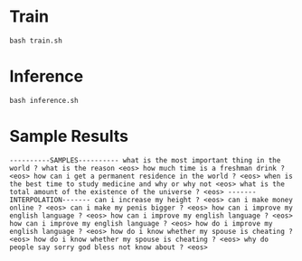 # Train
`bash train.sh`

# Inference
`bash inference.sh`

# Sample Results
`
----------SAMPLES----------
what is the most important thing in the world ? what is the reason <eos>
how much time is a freshman drink ? <eos>
how can i get a permanent residence in the world ? <eos>
when is the best time to study medicine and why or why not <eos>
what is the total amount of the existence of the universe ? <eos>
-------INTERPOLATION-------
can i increase my height ? <eos>
can i make money online ? <eos>
can i make my penis bigger ? <eos>
how can i improve my english language ? <eos>
how can i improve my english language ? <eos>
how can i improve my english language ? <eos>
how do i improve my english language ? <eos>
how do i know whether my spouse is cheating ? <eos>
how do i know whether my spouse is cheating ? <eos>
why do people say sorry god bless not know about ? <eos>
`
